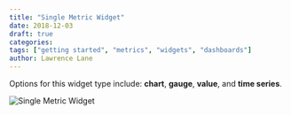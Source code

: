 ```yaml
---
title: "Single Metric Widget"
date: 2018-12-03
draft: true
categories:
tags: ["getting started", "metrics", "widgets", "dashboards"]
author: Lawrence Lane
---
```

Options for this widget type include: **chart**, **gauge**, **value**, and **time series**.

![Single Metric Widget](/images/single-metric-widget/single-metric-widget.png)
